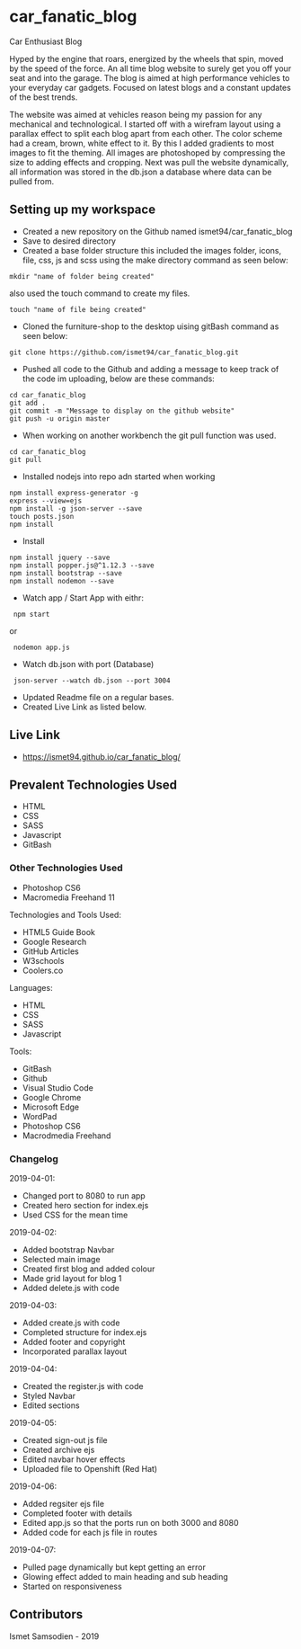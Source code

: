 # car_fanatic_blog
Car Enthusiast Blog

Hyped by the engine that roars, energized by the wheels that spin, moved by the speed of the force. An all time blog website to surely get you off your seat and into the garage. The blog is aimed at high performance vehicles to your everyday car gadgets. Focused on latest blogs and a constant updates of the best trends. 

The website was aimed at vehicles reason being my passion for any mechanical and technological. I started off with a wirefram layout using a parallax effect to split each blog apart from each other. The color scheme had a cream, brown, white effect to it. By this I added gradients to most images to fit the theming. All images are photoshoped by compressing the size to adding effects and cropping. Next was pull the website dynamically, all information was stored in the db.json a database where data can be pulled from. 


## Setting up my workspace

- Created a new repository on the Github named ismet94/car_fanatic_blog
- Save to desired directory
- Created a base folder structure this included the images folder, icons, file, css, js and scss using the make directory command as seen below:
```
mkdir "name of folder being created"
```
also used the touch command to create my files.
```
touch "name of file being created"
```
- Cloned the furniture-shop to the desktop uising gitBash command as seen below:
```
git clone https://github.com/ismet94/car_fanatic_blog.git

```
- Pushed all code to the Github and adding a message to keep track of the code im uploading, below are these commands:
```
cd car_fanatic_blog
git add .
git commit -m "Message to display on the github website"
git push -u origin master

```
- When working on another workbench the git pull function was used.
```
cd car_fanatic_blog
git pull

```
- Installed nodejs into repo adn started when working
```
npm install express-generator -g
express --view=ejs
npm install -g json-server --save
touch posts.json
npm install

```
- Install 
```
npm install jquery --save
npm install popper.js@^1.12.3 --save
npm install bootstrap --save
npm install nodemon --save

```
- Watch app / Start App with eithr:
```
 npm start

```
or

```
 nodemon app.js

```
- Watch db.json with port (Database)
```
 json-server --watch db.json --port 3004

```
- Updated Readme file on a regular bases.
- Created Live Link as listed below.


## Live Link

- https://ismet94.github.io/car_fanatic_blog/

## Prevalent Technologies Used

- HTML
- CSS
- SASS
- Javascript
- GitBash

### Other Technologies Used

- Photoshop CS6
- Macromedia Freehand 11
 

Technologies and Tools Used:

- HTML5 Guide Book
- Google Research
- GitHub Articles
- W3schools
- Coolers.co

Languages:

- HTML
- CSS
- SASS
- Javascript


Tools:

- GitBash
- Github
- Visual Studio Code
- Google Chrome
- Microsoft Edge
- WordPad
- Photoshop CS6
- Macrodmedia Freehand

### Changelog

2019-04-01:
- Changed port to 8080 to run app
- Created hero section for index.ejs
- Used CSS for the mean time

2019-04-02:
- Added bootstrap Navbar
- Selected main image
- Created first blog and added colour
- Made grid layout for blog 1
- Added delete.js with code

2019-04-03:
- Added create.js with code
- Completed structure for index.ejs
- Added footer and copyright
- Incorporated parallax layout

2019-04-04:
- Created the register.js with code
- Styled Navbar
- Edited sections

2019-04-05:
- Created sign-out js file 
- Created archive ejs
- Edited navbar hover effects
- Uploaded file to Openshift (Red Hat)

2019-04-06:
- Added regsiter ejs file
- Completed footer with details
- Edited app.js so that the ports run on both 3000 and 8080
- Added code for each js file in routes

2019-04-07:
- Pulled page dynamically but kept getting an error
- Glowing effect added to main heading and sub heading
- Started on responsiveness

## Contributors

Ismet Samsodien - 2019







